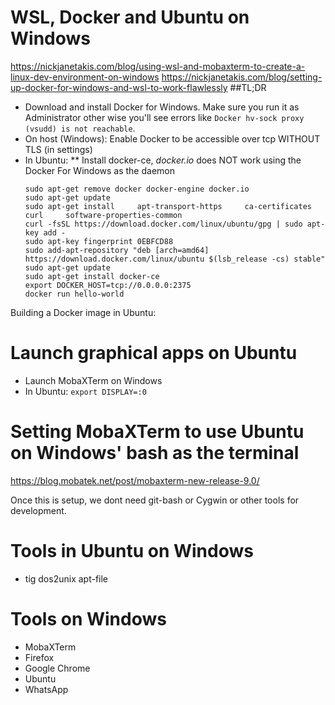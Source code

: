 # WSL, Docker and Ubuntu on Windows
https://nickjanetakis.com/blog/using-wsl-and-mobaxterm-to-create-a-linux-dev-environment-on-windows
https://nickjanetakis.com/blog/setting-up-docker-for-windows-and-wsl-to-work-flawlessly
##TL;DR
* Download and install Docker for Windows. Make sure you run it as Administrator other wise you'll see errors like `Docker hv-sock proxy (vsudd) is not reachable`.
* On host (Windows): Enable Docker to be accessible over tcp WITHOUT TLS (in settings)
* In Ubuntu:
** Install docker-ce, *docker.io* does NOT work using the Docker For Windows as the daemon
   ```
   sudo apt-get remove docker docker-engine docker.io
   sudo apt-get update
   sudo apt-get install     apt-transport-https     ca-certificates     curl     software-properties-common
   curl -fsSL https://download.docker.com/linux/ubuntu/gpg | sudo apt-key add -
   sudo apt-key fingerprint 0EBFCD88
   sudo add-apt-repository "deb [arch=amd64] https://download.docker.com/linux/ubuntu $(lsb_release -cs) stable"
   sudo apt-get update
   sudo apt-get install docker-ce
   export DOCKER_HOST=tcp://0.0.0.0:2375
   docker run hello-world
   ```
Building a Docker image in Ubuntu:

# Launch graphical apps on Ubuntu
* Launch MobaXTerm on Windows
* In Ubuntu: `export DISPLAY=:0`

# Setting MobaXTerm to use Ubuntu on Windows' bash as the terminal
https://blog.mobatek.net/post/mobaxterm-new-release-9.0/

Once this is setup, we dont need git-bash or Cygwin or other tools for development.

# Tools in Ubuntu on Windows
* tig dos2unix apt-file

# Tools on Windows
* MobaXTerm
* Firefox
* Google Chrome
* Ubuntu
* WhatsApp
